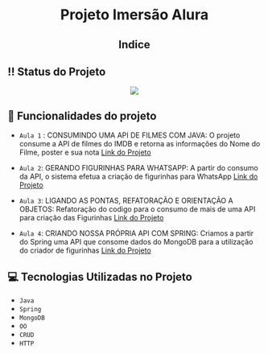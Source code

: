 <h1 align="center"> Projeto Imersão Alura </h1>

<h2 align="center"> Indice </h2>

## :bangbang: Status do Projeto
<p align="center">
<img src="http://img.shields.io/static/v1?label=STATUS&message=EM%20DESENVOLVIMENTO&color=GREEN&style=for-the-badge"/>
</p>

## :hammer: Funcionalidades do projeto

- `Aula 1` : 
CONSUMINDO UMA API DE FILMES COM JAVA: O projeto consume a API de filmes do IMDB e retorna as informações do Nome do Filme, poster e sua nota
<a href="https://github.com/gbacharel/Alura-Imersao-Java-Sprint/tree/master/finalizadas/aula1">Link do Projeto</a>

- `Aula 2`: GERANDO FIGURINHAS PARA WHATSAPP: 
A partir do consumo da API, o sistema efetua a criação de figurinhas para WhatsApp 
<a href="https://github.com/gbacharel/Alura-Imersao-Java-Sprint/tree/master/finalizadas/aula2">Link do Projeto</a>

- `Aula 3`: LIGANDO AS PONTAS, REFATORAÇÃO E ORIENTAÇÃO A OBJETOS: 
Refatoração do codigo para o consumo de mais de uma API para criação das Figurinhas 
<a href="https://github.com/gbacharel/Alura-Imersao-Java-Sprint/tree/master/finalizadas/aula3">Link do Projeto</a>

- `Aula 4`: CRIANDO NOSSA PRÓPRIA API COM SPRING:
Criamos a partir do Spring uma API que consome dados do MongoDB para a utilização do criador de figurinhas 
<a href="https://github.com/gbacharel/Alura-Imersao-Java-Sprint/tree/master/finalizadas/aula4">Link do Projeto</a>

## :computer: Tecnologias Utilizadas no Projeto
-  `Java`
-  `Spring`
-  `MongoDB`
-  `OO`
-  `CRUD`
-  `HTTP`  




